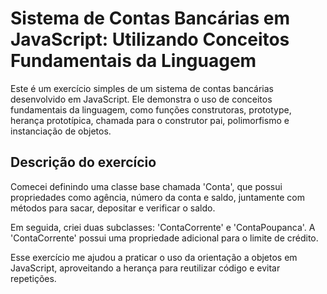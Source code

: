 # Sistema de Contas Bancárias em JavaScript: Utilizando Conceitos Fundamentais da Linguagem

Este é um exercício simples de um sistema de contas bancárias desenvolvido em JavaScript. Ele demonstra o uso de conceitos fundamentais da linguagem, como funções construtoras, prototype, herança prototípica, chamada para o construtor pai, polimorfismo e instanciação de objetos.

## Descrição do exercício 

Comecei definindo uma classe base chamada 'Conta', que possui propriedades como agência, número da conta e saldo, juntamente com métodos para sacar, depositar e verificar o saldo.

Em seguida, criei duas subclasses: 'ContaCorrente' e 'ContaPoupanca'. A 'ContaCorrente' possui uma propriedade adicional para o limite de crédito.

Esse exercício me ajudou a praticar o uso da orientação a objetos em JavaScript, aproveitando a herança para reutilizar código e evitar repetições.
